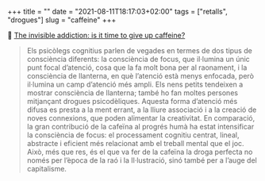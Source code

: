 +++
title = ""
date = "2021-08-11T18:17:03+02:00"
tags = ["retalls", "drogues"]
slug = "caffeine"
+++

📎 [The invisible addiction: is it time to give up caffeine?](https://www.theguardian.com/food/2021/jul/06/caffeine-coffee-tea-invisible-addiction-is-it-time-to-give-up)

> Els psicòlegs cognitius parlen de vegades en termes de dos tipus de consciència diferents: la consciència de focus, que il·lumina un únic punt focal d’atenció, cosa que la fa molt bona per al raonament, i la consciència de llanterna, en què l’atenció està menys enfocada, però il·lumina un camp d’atenció més ampli. Els nens petits tendeixen a mostrar consciència de llanterna; també ho fan moltes persones mitjançant drogues psicodèliques. Aquesta forma d’atenció més difusa es presta a la ment errant, a la lliure associació i a la creació de noves connexions, que poden alimentar la creativitat. En comparació, la gran contribució de la cafeïna al progrés humà ha estat intensificar la consciència de focus: el processament cognitiu centrat, lineal, abstracte i eficient més relacionat amb el treball mental que el joc. Això, més que res, és el que va fer de la cafeïna la droga perfecta no només per l’època de la raó i la Il·lustració, sinó també per a l’auge del capitalisme.
